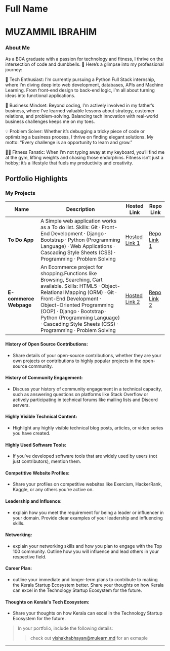 # Full Name 
<h1>MUZAMMIL IBRAHIM</h1>

### About Me

As a BCA graduate with a passion for technology and fitness, I thrive on the intersection of code and dumbbells. 🚀 Here’s a glimpse into my professional journey:

🌟 Tech Enthusiast: I’m currently pursuing a Python Full Stack internship, where I’m diving deep into web development, databases, APIs and Machine Learning. From front-end design to back-end logic, I’m all about turning ideas into functional applications.

🏢 Business Mindset: Beyond coding, I’m actively involved in my father’s business, where I’ve learned valuable lessons about strategy, customer relations, and problem-solving. Balancing tech innovation with real-world business challenges keeps me on my toes.

💡 Problem Solver: Whether it’s debugging a tricky piece of code or optimizing a business process, I thrive on finding elegant solutions. My motto: “Every challenge is an opportunity to learn and grow.”

🏋️‍♂️ Fitness Fanatic: When I’m not typing away at my keyboard, you’ll find me at the gym, lifting weights and chasing those endorphins. Fitness isn’t just a hobby; it’s a lifestyle that fuels my productivity and creativity.



## Portfolio Highlights

### My Projects

| Name                | Description                                                               | Hosted Link                              | Repo Link                                                      |
|---------------------|---------------------------------------------------------------------------|------------------------------------------|----------------------------------------------------------------|
| **To Do App**  | A Simple web application works as a To do list.  Skills: Git · Front-End Development · Django · Bootstrap · Python (Programming Language) · Web Applications · Cascading Style Sheets (CSS) · Programming · Problem Solving                                              | [Hosted Link 1]( http://muzammil13todoapp.pythonanywhere.com/)    | [Repo Link 1](https://github.com/muzammil-13/MidjangoRepo/tree/master/todoProject)             |
| **E-commerce Webpage**  | An Ecommerce project for shopping.Functions like Browsing, Searching, Cart available.  Skills: HTML5 · Object-Relational Mapping (ORM) · Git · Front-End Development · Object-Oriented Programming (OOP) · Django · Bootstrap · Python (Programming Language) · Cascading Style Sheets (CSS) · Programming · Problem Solving                                              | [Hosted Link 2](https://muzammil13sfproj.pythonanywhere.com/shop/)    | [Repo Link 2](https://github.com/muzammil-13/MidjangoRepo/tree/master/storefront_project)             |



#### History of Open Source Contributions:

- Share details of your open-source contributions, whether they are your own projects or contributions to highly popular projects in the open-source community.

#### History of Community Engagement:

-  Discuss your history of community engagement in a technical capacity, such as answering questions on platforms like Stack Overflow or actively participating in technical forums like mailing lists and Discord servers.

#### Highly Visible Technical Content:

- Highlight any highly visible technical blog posts, articles, or video series you have created.

#### Highly Used Software Tools:

- If you've developed software tools that are widely used by users (not just contributors), mention them.

#### Competitive Website Profiles:

- Share your profiles on competitive websites like Exercism, HackerRank, Kaggle, or any others you're active on.

#### Leadership and Influence:

- explain how you meet the requirement for being a leader or influencer in your domain. Provide clear examples of your leadership and influencing skills.

#### Networking:

- explain your networking skills and how you plan to engage with the Top 100 community. Outline how you will influence and lead others in your respective field.

#### Career Plan:

- outline your immediate and longer-term plans to contribute to making the Kerala Startup Ecosystem better. Share your thoughts on how Kerala can excel in the Technology Startup Ecosystem for the future.

#### Thoughts on Kerala's Tech Ecosystem:

- Share your thoughts on how Kerala can excel in the Technology Startup Ecosystem for the future.


> In your portfolio, include the following details:
>> check out [vishakhabhayan@mulearn.md](./profile/vishakhabhayan@mulearn.md) for an exmaple

---
